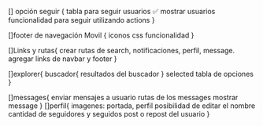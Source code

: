 [] opción seguir {
  tabla para seguir usuarios ✅
  mostrar usuarios
  funcionalidad para seguir utilizando actions
}

[]footer de navegación Movil {
  iconos
  css
  funcionalidad
}

[]Links y rutas{
  crear rutas de search, notificaciones, perfil, message.
  agregar links de navbar y footer
}

[]explorer{
  buscador{
    resultados del buscador
  }
  selected
  tabla de opciones
}

[]messages{
  enviar mensajes a usuario
  rutas de los messages
  mostrar message
}
[]perfil{
  imagenes: portada, perfil
  posibilidad de editar el nombre
  cantidad de seguidores y seguidos
  post o repost del usuario
}



